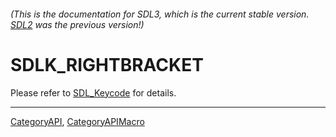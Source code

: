 ###### (This is the documentation for SDL3, which is the current stable version. [SDL2](https://wiki.libsdl.org/SDL2/) was the previous version!)
# SDLK_RIGHTBRACKET

Please refer to [SDL_Keycode](SDL_Keycode) for details.

----
[CategoryAPI](CategoryAPI), [CategoryAPIMacro](CategoryAPIMacro)

